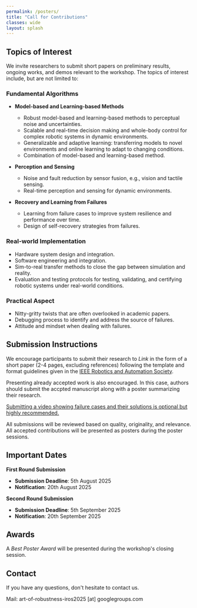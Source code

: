 ```yaml
---
permalink: /posters/
title: "Call for Contributions"
classes: wide
layout: splash
---
```

<!-- 
**Disclaimer:** This workshop is not yet confirmed. We are working on our proposal submission.
{: .notice--danger}

**Warning:** This website is under construction.
{: .notice--warning} -->

## Topics of Interest

We invite researchers to submit short papers on preliminary results, ongoing works, and demos relevant to the workshop. The topics of interest include, but are not limited to:

### Fundamental Algorithms

- **Model-based and Learning-based Methods**
  - Robust model-based and learning-based methods to perceptual noise and uncertainties. 
  - Scalable and real-time decision making and whole-body control for complex robotic systems in dynamic environments.
  - Generalizable and adaptive learning: transferring models to novel environments and online learning to adapt to changing conditions. 
  - Combination of model-based and learning-based method.

- **Perception and Sensing**
  - Noise and fault reduction by sensor fusion, e.g., vision and tactile sensing. 
  - Real-time perception and sensing for dynamic environments.

- **Recovery and Learning from Failures**
  - Learning from failure cases to improve system resilience and performance over time.
  - Design of self-recovery strategies from failures. 

### Real-world Implementation

- Hardware system design and integration.
- Software engineering and integration.
- Sim-to-real transfer methods to close the gap between simulation and reality.
- Evaluation and testing protocols for testing, validating, and certifying robotic systems under real-world conditions. 

### Practical Aspect
- Nitty-gritty twists that are often overlooked in academic papers.
- Debugging process to identify and address the source of failures.
- Attitude and mindset when dealing with failures.

## Submission Instructions

We encourage participants to submit their research to _Link_ in the form of a short paper (2-4 pages, excluding references)  following the template and format guidelines given in the [IEEE Robotics and Automation Society](https://ras.papercept.net/conferences/support/support.php). 

Presenting already accepted work is also encouraged. In this case, authors should submit the accpted manuscript along with a poster summarizing their research. 

<u>Submitting a video showing failure cases and their solutions is optional but highly recommended.</u>

<!-- Submission of video attachment and code is optional but highly encouraged.  -->

All submissions will be reviewed based on quality, originality, and relevance. All accepted contributions will be presented as posters during the poster sessions. 

## Important Dates

**First Round Submission**
- **Submission Deadline**: 5th August 2025
- **Notification**: 20th August 2025

**Second Round Submission**
- **Submission Deadline**: 5th September 2025
- **Notification**: 20th September 2025

## Awards

A *Best Poster Award* will be presented during the workshop's closing session.

## Contact
If you have any questions, don't hesitate to contact us. 

Mail: art-of-robustness-iros2025 [at] googlegroups.com
